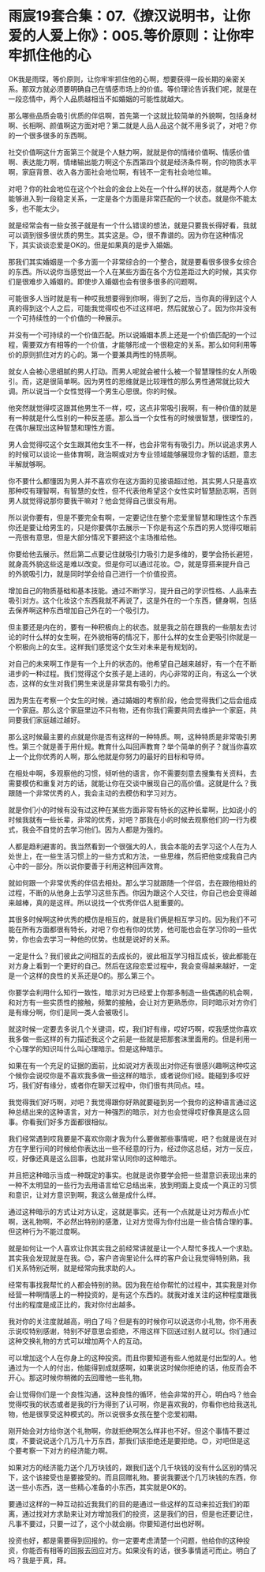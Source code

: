 # 雨宸19套合集：07.《撩汉说明书，让你爱的人爱上你》：005.等价原则：让你牢牢抓住他的心

OK我是雨琛，等价原则，让你牢牢抓住他的心啊，想要获得一段长期的亲密关系。那双方就必须要明确自己在情感市场上的价值。等价理论告诉我们呢，就是在一段恋情中，两个人品质越相当不如婚姻的可能性就越大。

那么哪些品质会吸引优质的伴侣啊，首先第一个这就比较简单的外貌啊，包括身材啊、长相啊、颜值啊这方面对吧？第二就是人品人品这个就不用多说了，对吧？你的一个很多很多的东西啊。

社交价值啊这什方面第三个就是个人魅力啊，就就是你的情绪价值啊、情感价值啊、表达能力啊，情绪输出能力啊这个东西第四个就是经济条件啊，你的物质水平啊，家庭背景、收入各方面社会地位啊，有钱不一定有社会地位嘛。

对吧？你的社会地位在这个个社会的金台上处在一个什么样的状态，就是两个人你能够进入到一段稳定关系，一定是各个方面是非常匹配的一个状态。就是你不能太多，也不能太少。

就是经常会有一些女孩子就是有一个什么错误的想法，就是只要我长得好看，我就可以调到很多很优质的男生。其实这是。😊，很不靠谱的。因为你在这种情况下，其实谈谈恋爱是OK的。但是如果真的是步入婚姻。

那我们其实婚姻是一个多方面一个非常综合的一个整合，就是要看很多很多女综合的东西。所以说你当感觉出一个人在某些方面在各个方位差距过大的时候，其实你们是很难步入婚姻的。即使步入婚姻也会有很多很多的问题啊。

可能很多人当时就是有一种哎我想要得到你啊，得到了之后，当你真的得到这个人真的得到这个人之后，可能我觉得哎也不过这样吧，然后就放心了。因为你并没有一个可持续性的一个价值的一种展示。

并没有一个可持续的一个价值匹配。所以说婚姻本质上还是一个价值匹配的一个过程，需要双方有相等的一个价值，才能够形成一个很稳定的关系。那么如何利用等价的原则抓住对方的心的。第一个要兼具两性的特质啊。

就女人会被心思细腻的男人打动。而男人呢就会被什么被一个智慧理性的女人所吸引。而，这是很简单啊。因为男性的思维就是比较理性的那么男性通常就比较大调。所以说当一个女性觉得一个男生心思很。你的时候。

他突然就觉得哎这跟其他男生不一样，哎，这点非常吸引我啊，有一种价值的就是有一种就是什么性别的一种反差感。那么当一个女性有的时候很智慧，很理性的，在偶尔展现出这种智慧和理性方面。

男人会觉得哎这个女生跟其他女生不一样，也会非常有有吸引力。所以说追求男人的时候可以谈论一些体育啊，政治啊或对方专业领域能够展现你才智的话题，意志半解就够啊。

你不要什么都懂因为男人并不喜欢你在这方面的见接语超过他，其实男人只是喜欢那种哎有理智啊，有智慧的女性，但不代表他希望这个女性实时智慧励志啊，否则男人就觉得说那你要我干嘛对？他会觉得自己很没有用。

所以说你要有，但是不要完全有啊，一定要记住在整个恋爱里智慧和理性这个东西你还是要让给男生的，只是你要偶尔去展示一下你是有这个东西的男人觉得哎眼前一亮很有意思，但是大部分情况下要把这个主场推给他。

你要给他去展示。然后第二点要记住就吸引力吸引力是多维的，要学会扬长避短，就身高外貌这些这是难以改变。但是你可以通过花妆。😊，就是穿搭来提升自己的外貌吸引力，就是同时学会给自己进行一个价值投资。

增加自己的物质基础和基本技能。通过不断学习，提升自己的学识性格、人品来去吸引对方。这个化妆这个东西我就不再说了，这是外在的一个东西，健身啊，包括去保养啊这种东西增加自己外在的一个吸引力。

但主要还是内在的，要有一种积极向上的状态。就是我之前在跟我的一些朋友去讨论的时什么样的女生啊，在外貌相等的情况下，那什么样的女生会更吸引你就是一个积极向上的女生。这样我们感觉这个女生对未来是有规划的。

对自己的未来啊工作是有一个上升的状态的。他希望自己越来越好，有一个在不断进步的一种过程。我们觉得这个女孩子是上进的，内心非常的正向，有这么一个状态，这样的女生对我们男生来说是非常具有吸引力的。

因为男生在考察一个女生的时候，通过婚姻的考察阶段，他会觉得我们之后会组成一个家庭。那么这个家庭里边不只有物，还有你我们需要共同去维护一个家庭，共同要我们家庭越过越好。

那么这时候最主要的点就是你是否有这样的一种特质。啊，这种特质是非常吸引男性。第三个就是善于用什规。教育什么叫回声教育？举个简单的例子？就当你喜欢上一个比你优秀的人啊，那么他就是你努力的最好的目标和导师。

在相处中啊，多观察他的习惯，倾听他的语言，你不需要刻意去搜集有关资料，去需要模仿和重复对方的话，就能让你在交谈中展现自己的高价值。这就是什么？我跟随一个非常优秀的人，我会主动的去模仿和学习对方。

就是你们小的时候有没有过这种在某些方面非常有特长的这种长辈啊，比如说小的时候我就有一些长辈，非常的优秀，对吧？那我在小的时候去观察他们的一行为模式，我会不自觉的去学习他们。因为人都是为强的。

人都是趋利避害的。我当然看到一个很强大的人，我会本能的去学习这个人在为人处世上，在一些生活习惯上的一些方式和方法，一些思维，然后把他变成我自己内心中的一部分。所以说你要善于利用这种回声效育。

就如何跟一个非常优秀的伴侣去相处。那么学习就跟随一个伴侣，去在跟他相处的过程，不断的从他身上去学习这些东西。你因为跟这个人交往，你自己也会变得越来越棒，真的是这样。所以说找一个优秀伴侣人挺重要的。

其很多时候啊这种优秀的模仿是相互的，就是我们俩是相互学习的。因为我们不可能在所有方面都很有特长，对吧？你也有你的优势，他可能也会在学习你的一些优势，你也会去学习一种他的优势。也就是说好的关系。

一定是什么？我们彼此之间相互的去成长的，彼此相互学习相互成长，彼此都能在对方身上看到一个更好的自己。然后在这段恋爱过程中，我会变得越来越好，一定是一个这样的良性的关系还是O的。那么第三个。

你要学会利用什么知行一致性，暗示对方已经爱上你那多制造一些偶遇的机会啊，和对方有一些实质性的接触，频繁的接触，会让对方更熟悉你，同时暗示对方你们是有缘分啊，你们是同一类人会被吸引。

就这时候一定要去多说几个关键词，哎，我们好有缘，哎好巧啊，哎我感觉你喜欢我多做一些这样的有力描述我这个之前是一些就是把那套沫里面用的。但是利用一个心理学的知识叫什么叫心理暗示。但是这种暗示。

如果在有一个充足的证据的面前，比如说对方表现出对你还有很感兴趣啊这种哎这个候你会说哎你是不喜欢我多做一些这样的暗示，或者说你们经。能碰到多哎好巧，我们好有缘分，或者你在聊天过程中，你们很有共同点。哇。

我觉得我们好巧啊，对吧？我觉得跟你好熟就要碰到另一个我你的这种语言通过这种总结出来的这种语言，对方一种强烈的暗示，对方也会觉得哎好像真是这么回事。你看我们好多方面都很相似。

我们经常遇到哎我要是不喜欢你刚才我为什么要做那些事情呢，吧？也就是说在对方在字里行间的时候给你表达出一些不经意的行为，经过你这总结，对方一反应，哎，好像还真是这么回事，也就非常认同你的这种暗示。

并且把这种暗示当成一种既定的事实。也就是说你要学会把一些潜意识表现出来的一种不太明显的一些行为去用语言给它总结出来，放到明面上变成一个真正的习惯和意识，让对方意识到啊，我这么做是成什么样。

通过这种暗示的方式让对方认定，这就是事实。还有一个点就是让对方帮点小忙啊，送礼物啊，不必然出特别的感激，让对方觉得为你付出是一些合情合理的事。但这种行为不能过度啊。

就是如何让一个人喜欢让你其实我之前经常讲就是让一个人帮忙多找人一个求助。其实我会发现就是在我。😊，客户咨询里论什么样的客户会让我觉得特别熟，我们关系特别近啊，就是经常向我求助的人。

经常有事找我帮忙的人都会特别的熟。因为我在给你帮忙的过程中，其实我是对你经营一种啊情感上的一种投资的，是有这个东西的。就我对谁关注的这种程度跟我付出的程度是成正比的，我对你付出越多。

我对你的关注度就越高，明白了吗？但是有的时候你可以说送你小礼物，你不用表示说哎特别感谢，特别不好意思会拒绝，不用这样下回送过别人就可以。你们通过这种交换礼物的方式可以增加两个人的互动。

可以增加这个人在你身上的这种投资。而且你要知道有些人他就是付出型的人。他通过为一个人的付出，他能得到成就感啊，如果说这时候你拒绝的话，他反而会不开心。那这时候你稍微的去回赠他一些礼物。

会让觉得你们是一个良性沟通，这种良性的循环，他会非常的开心，明白吗？他会觉得哎我的状态或者是我的行为得到了认可啊，你是喜欢我的，你看你也给我送礼物，他是很享受这种模式的。所以说很多女孩在整个恋爱初期。

刚开始会对方给你送个礼物啊，你就拒绝啊怎么样非也不好。但这个事情不要过度，不要说说送个几万几十万东西，那我们该拒绝还是要拒绝。😊，对吧但是这个要考察一下对方的经济能力啊。

如果对方的经济能力送个几万块钱的，跟我们送个几千块钱的没有什么区别的情况下，这个该接受也是要接受的。而且回赠礼物。要说我要送个几万块钱的东西，你送一些小东西，送一些精心准备的小东西，其实就是OK的。

要通过这样的一种互动拉近我我们的目的是通过一些这样的互动来拉近我们的距离，通过找对方求助来让对方增加我们的投资，这是我们的目，但是也还要记住，凡事不要过，只要一过了，这个小就会崩。你要知道付出也好啊。

投资也好，都是需要得到回报的。你一定要考虑清楚一个问题，他给你的这种投资，你能否有相等的回报去回应对方。如果没有的话，很多事情适可而止。明白了吗？我是于真，拜。

